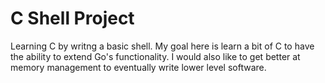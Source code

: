 # C Shell Project
Learning C by writng a basic shell. 
My goal here is learn a bit of C to have the ability to extend Go's functionality.
I would also like to get better at memory management to eventually write lower level software. 
